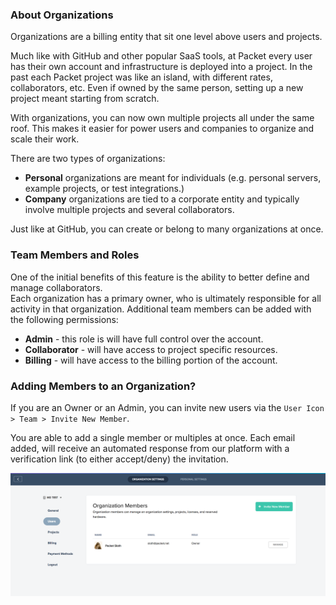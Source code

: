 <!--<meta>
{
    "title":"Organizations",
    "description":"An overview of Packet organizations.",
    "date": "2019/09/28",
    "tag":["organizations", "accounts", "platform"]
}
</meta>-->

### About Organizations

Organizations are a billing entity that sit one level above users and projects.  

Much like with GitHub and other popular SaaS tools, at Packet every user has their own account and infrastructure is deployed into a project.  In the past each Packet project was like an island, with different rates, collaborators, etc.  Even if owned by the same person, setting up a new project meant starting from scratch.

With organizations, you can now own multiple projects all under the same roof.  This makes it easier for power users and companies to organize and scale their work.

There are two types of organizations:
* __Personal__ organizations are meant for individuals  (e.g. personal servers, example projects, or test integrations.)
* __Company__ organizations are tied to a corporate entity and typically involve multiple projects and several collaborators.

Just like at GitHub, you can create or belong to many organizations at once.  

### Team Members and Roles

One of the initial benefits of this feature is the ability to better define and manage collaborators.  
Each organization has a primary owner, who is ultimately responsible for all activity in that organization.  Additional team members can be added with the following permissions:

* __Admin__ - this role is will have full control over the account.
* __Collaborator__ -  will have access to project specific resources.
* __Billing__ - will have access to the billing portion of the account.

### Adding Members to an Organization?

If you are an Owner or an Admin, you can invite new users via the `User Icon > Team > Invite New Member`.

 You are able to add a single member or multiples at once. Each email added, will receive an automated response from our platform with a verification link (to either accept/deny) the invitation.

![organization settings](/images/organizations/add-members.png)
